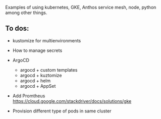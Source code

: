Examples of using kubernetes, GKE, Anthos service mesh, node, python among other things.

## To dos:

- kustomize for multienvironments
- How to manage secrets
- ArgoCD
    - argocd + custom templates
    - argocd + kuztomize
    - argocd + helm
    - argocd + AppSet

- Add Promtheus https://cloud.google.com/stackdriver/docs/solutions/gke
- Provision different type of pods in same cluster